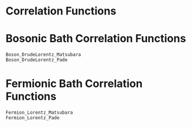 # Correlation Functions

# Bosonic Bath Correlation Functions
```@docs
Boson_DrudeLorentz_Matsubara
Boson_DrudeLorentz_Pade
```

# Fermionic Bath Correlation Functions
```@docs
Fermion_Lorentz_Matsubara
Fermion_Lorentz_Pade
```